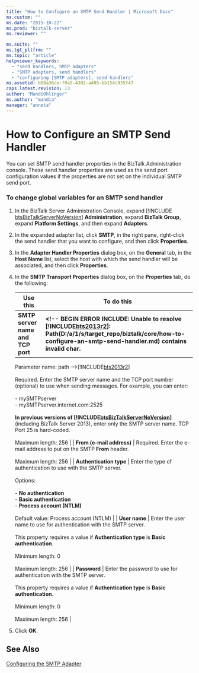 ```yaml
---
title: "How to Configure an SMTP Send Handler | Microsoft Docs"
ms.custom: ""
ms.date: "2015-10-22"
ms.prod: "biztalk-server"
ms.reviewer: ""

ms.suite: ""
ms.tgt_pltfrm: ""
ms.topic: "article"
helpviewer_keywords: 
  - "send handlers, SMTP adapters"
  - "SMTP adapters, send handlers"
  - "configuring [SMTP adapters], send handlers"
ms.assetid: b68a36ce-f0a5-4302-a405-bb154c935f47
caps.latest.revision: 13
author: "MandiOhlinger"
ms.author: "mandia"
manager: "anneta"
---
```

# How to Configure an SMTP Send Handler
You can set SMTP send handler properties in the BizTalk Administration console. These send handler properties are used as the send port configuration values if the properties are not set on the individual SMTP send port.  

### To change global variables for an SMTP send handler  

1. In the BizTalk Server Administration Console, expand [!INCLUDE [btsBizTalkServerNoVersion](../includes/btsbiztalkservernoversion-md.md)] <strong>Administration</strong>, expand <strong>BizTalk Group</strong>, expand <strong>Platform Settings</strong>, and then expand <strong>Adapters</strong>.  

2. In the expanded adapter list, click **SMTP**, in the right pane, right-click the send handler that you want to configure, and then click **Properties**.  

3. In the **Adapter Handler Properties** dialog box, on the **General** tab, in the **Host Name** list, select the host with which the send handler will be associated, and then click **Properties**.  

4. In the **SMTP Transport Properties** dialog box, on the **Properties** tab, do the following:  


   |                    Use this                    |                                                                                                                                                                                                                                                                                                                                                                                                                                                                                                                                                    To do this                                                                                                                                                                                                                                                                                                                                                                                                                                                                                                                                                    |
   |------------------------------------------------|------------------------------------------------------------------------------------------------------------------------------------------------------------------------------------------------------------------------------------------------------------------------------------------------------------------------------------------------------------------------------------------------------------------------------------------------------------------------------------------------------------------------------------------------------------------------------------------------------------------------------------------------------------------------------------------------------------------------------------------------------------------------------------------------------------------------------------------------------------------------------------------------------------------------------------------------------------------------------------------------------------------------------------------------------------------------------------------------------------------|
   | <strong>SMTP server name and TCP port</strong> | <strong><!-- BEGIN ERROR INCLUDE: Unable to resolve [!INCLUDE[bts2013r2](../includes/bts2013r2-md.md)]: Path(D:/a/1/s/target_repo/biztalk/core/how-to-configure-an-smtp-send-handler.md) contains invalid char.
   Parameter name: path -->[!INCLUDE[bts2013r2](../includes/bts2013r2-md.md)]<!--END ERROR INCLUDE --></strong><br /><br /> Required. Enter the SMTP server  name and the TCP port number (optional) to use when sending messages. For example, you can enter:<br /><br /> -   mySMTPserver<br />-   mySMTPserver.internet.com:2525<br /><br /> <strong>In previous versions of <!-- BEGIN ERROR INCLUDE: Unable to resolve [!INCLUDE[btsBizTalkServerNoVersion](../includes/btsbiztalkservernoversion-md.md)]: Path(D:/a/1/s/target_repo/biztalk/core/how-to-configure-an-smtp-send-handler.md) contains invalid char.
   Parameter name: path -->[!INCLUDE[btsBizTalkServerNoVersion](../includes/btsbiztalkservernoversion-md.md)]<!--END ERROR INCLUDE --></strong> (including BizTalk Server 2013), enter only the SMTP server name. TCP Port 25 is hard-coded.<br /><br /> Maximum length: 256 |
   |     <strong>From (e-mail address)</strong>     |                                                                                                                                                                                                                                                                                                                                                                                                                                                                                               Required. Enter the e-mail address to put on the SMTP <strong>From</strong> header.<br /><br /> Maximum length: 256                                                                                                                                                                                                                                                                                                                                                                                                                                                                                                |
   |      <strong>Authentication type</strong>      |                                                                                                                                                                                                                                                                                                                                                                                                             Enter the type of authentication to use with the SMTP server.<br /><br /> Options:<br /><br /> -   <strong>No authentication</strong><br />-   <strong>Basic authentication</strong><br />-   <strong>Process account (NTLM)</strong><br /><br /> Default value: Process account (NTLM)                                                                                                                                                                                                                                                                                                                                                                                                              |
   |           <strong>User name</strong>           |                                                                                                                                                                                                                                                                                                                                                                                                                          Enter the user name to use for authentication with the SMTP server.<br /><br /> This property requires a value if <strong>Authentication type</strong> is <strong>Basic authentication</strong>.<br /><br /> Minimum length: 0<br /><br /> Maximum length: 256                                                                                                                                                                                                                                                                                                                                                                                                                          |
   |           <strong>Password</strong>            |                                                                                                                                                                                                                                                                                                                                                                                                                          Enter the password to use for authentication with the SMTP server.<br /><br /> This property requires a value if <strong>Authentication type</strong> is <strong>Basic authentication</strong>.<br /><br /> Minimum length: 0<br /><br /> Maximum length: 256                                                                                                                                                                                                                                                                                                                                                                                                                           |


5. Click **OK**.  

## See Also  
 [Configuring the SMTP Adapter](../core/configuring-the-smtp-adapter.md)